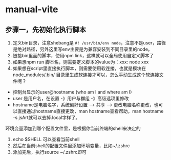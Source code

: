 # manual-vite

## 步骤一，先初始化执行脚本

1. 定义bin目录，注意shebang是 `#! /usr/bin/env node`，注意不是user，路径是绝对路径，另外这里写env主要是为兼容安装到不同目录里的node。
2. 链接bin里面的脚本，使用npm link，这样就可以全局使用自定义脚本了
3. 如果想npm run 脚本名，则需要定义脚本的vulue为：xxx: node xxx
4. 如果想在script里直接执行脚本，则需要使用软连接，也就是模块在node_modules/.bin/ 目录里生成软连接才可以，怎么手动生成这个软连接文件呢？

- 控制台显示的user@hostname (who am I and where am I)
- user 是用户名，在设置 -》用户与群组 -》高级选项里修改
- hostname是电脑名字，系统偏好设置 --> 共享 --> 更改电脑名称更改，也可以直接通过hostname直接更改，man hostname查看帮助，man hostname -s jsArt就可以去掉.local字样了。

环境变量添加到哪个配置文件里，是根据你当前终端的shell来决定的
1. echo $SHELL 可以查看当前shell
2. 然后在当前shell的配置文件里添加环境变量，比如~/.zshrc
3. 添加完后，执行source ~/.zshrc即可